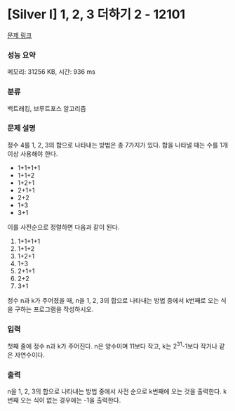 # [Silver I] 1, 2, 3 더하기 2 - 12101 

[문제 링크](https://www.acmicpc.net/problem/12101) 

### 성능 요약

메모리: 31256 KB, 시간: 936 ms

### 분류

백트래킹, 브루트포스 알고리즘

### 문제 설명

<p>정수 4를 1, 2, 3의 합으로 나타내는 방법은 총 7가지가 있다. 합을 나타낼 때는 수를 1개 이상 사용해야 한다.</p>

<ul>
	<li>1+1+1+1</li>
	<li>1+1+2</li>
	<li>1+2+1</li>
	<li>2+1+1</li>
	<li>2+2</li>
	<li>1+3</li>
	<li>3+1</li>
</ul>

<p>이를 사전순으로 정렬하면 다음과 같이 된다.</p>

<ol>
	<li>1+1+1+1</li>
	<li>1+1+2</li>
	<li>1+2+1</li>
	<li>1+3</li>
	<li>2+1+1</li>
	<li>2+2</li>
	<li>3+1</li>
</ol>

<p>정수 n과 k가 주어졌을 때, n을 1, 2, 3의 합으로 나타내는 방법 중에서 k번째로 오는 식을 구하는 프로그램을 작성하시오.</p>

### 입력 

 <p>첫째 줄에 정수 n과 k가 주어진다. n은 양수이며 11보다 작고, k는 2<sup>31</sup>-1보다 작거나 같은 자연수이다.</p>

### 출력 

 <p>n을 1, 2, 3의 합으로 나타내는 방법 중에서 사전 순으로 k번째에 오는 것을 출력한다. k번째 오는 식이 없는 경우에는 -1을 출력한다.</p>

